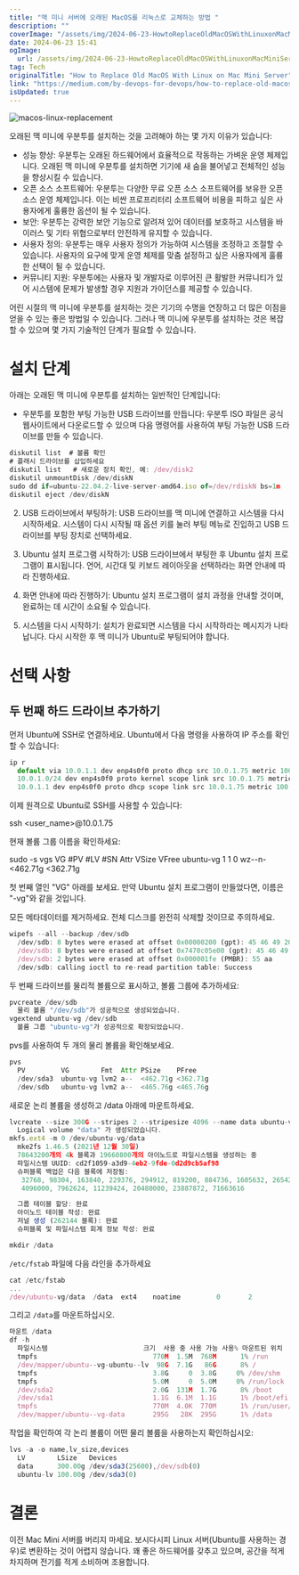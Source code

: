 ```yaml
---
title: "맥 미니 서버에 오래된 MacOS를 리눅스로 교체하는 방법 "
description: ""
coverImage: "/assets/img/2024-06-23-HowtoReplaceOldMacOSWithLinuxonMacMiniServer_0.png"
date: 2024-06-23 15:41
ogImage:
  url: /assets/img/2024-06-23-HowtoReplaceOldMacOSWithLinuxonMacMiniServer_0.png
tag: Tech
originalTitle: "How to Replace Old MacOS With Linux on Mac Mini Server"
link: "https://medium.com/by-devops-for-devops/how-to-replace-old-macos-with-linux-on-mac-mini-server-cc618d1052a8"
isUpdated: true
---
```


![macos-linux-replacement](/assets/img/2024-06-23-HowtoReplaceOldMacOSWithLinuxonMacMiniServer_0.png)

오래된 맥 미니에 우분투를 설치하는 것을 고려해야 하는 몇 가지 이유가 있습니다:

- 성능 향상: 우분투는 오래된 하드웨어에서 효율적으로 작동하는 가벼운 운영 체제입니다. 오래된 맥 미니에 우분투를 설치하면 기기에 새 숨을 불어넣고 전체적인 성능을 향상시킬 수 있습니다.
- 오픈 소스 소프트웨어: 우분투는 다양한 무료 오픈 소스 소프트웨어를 보유한 오픈 소스 운영 체제입니다. 이는 비싼 프로프리터리 소프트웨어 비용을 피하고 싶은 사용자에게 훌륭한 옵션이 될 수 있습니다.
- 보안: 우분투는 강력한 보안 기능으로 알려져 있어 데이터를 보호하고 시스템을 바이러스 및 기타 위협으로부터 안전하게 유지할 수 있습니다.
- 사용자 정의: 우분투는 매우 사용자 정의가 가능하여 시스템을 조정하고 조절할 수 있습니다. 사용자의 요구에 맞게 운영 체제를 맞춤 설정하고 싶은 사용자에게 훌륭한 선택이 될 수 있습니다.
- 커뮤니티 지원: 우분투에는 사용자 및 개발자로 이루어진 큰 활발한 커뮤니티가 있어 시스템에 문제가 발생할 경우 지원과 가이던스를 제공할 수 있습니다.

어린 시절의 맥 미니에 우분투를 설치하는 것은 기기의 수명을 연장하고 더 많은 이점을 얻을 수 있는 좋은 방법일 수 있습니다. 그러나 맥 미니에 우분투를 설치하는 것은 복잡할 수 있으며 몇 가지 기술적인 단계가 필요할 수 있습니다.

<!-- cozy-coder - 수평 -->

<ins class="adsbygoogle"
     style="display:block"
     data-ad-client="ca-pub-4877378276818686"
     data-ad-slot="1107185301"
     data-ad-format="auto"
     data-full-width-responsive="true"></ins>

<script>
     (adsbygoogle = window.adsbygoogle || []).push({});
</script>

# 설치 단계

아래는 오래된 맥 미니에 우분투를 설치하는 일반적인 단계입니다:

- 우분투를 포함한 부팅 가능한 USB 드라이브를 만듭니다: 우분투 ISO 파일은 공식 웹사이트에서 다운로드할 수 있으며 다음 명령어를 사용하여 부팅 가능한 USB 드라이브를 만들 수 있습니다.

```js
diskutil list  # 볼륨 확인
# 플래시 드라이브를 삽입하세요
diskutil list   # 새로운 장치 확인, 예: /dev/disk2
diskutil unmountDisk /dev/diskN
sudo dd if=ubuntu-22.04.2-live-server-amd64.iso of=/dev/rdiskN bs=1m
diskutil eject /dev/diskN
```

<!-- cozy-coder - 수평 -->

<ins class="adsbygoogle"
     style="display:block"
     data-ad-client="ca-pub-4877378276818686"
     data-ad-slot="1107185301"
     data-ad-format="auto"
     data-full-width-responsive="true"></ins>

<script>
     (adsbygoogle = window.adsbygoogle || []).push({});
</script>

2. USB 드라이브에서 부팅하기: USB 드라이브를 맥 미니에 연결하고 시스템을 다시 시작하세요. 시스템이 다시 시작될 때 옵션 키를 눌러 부팅 메뉴로 진입하고 USB 드라이브를 부팅 장치로 선택하세요.

3. Ubuntu 설치 프로그램 시작하기: USB 드라이브에서 부팅한 후 Ubuntu 설치 프로그램이 표시됩니다. 언어, 시간대 및 키보드 레이아웃을 선택하라는 화면 안내에 따라 진행하세요.

4. 화면 안내에 따라 진행하기: Ubuntu 설치 프로그램이 설치 과정을 안내할 것이며, 완료하는 데 시간이 소요될 수 있습니다.

5. 시스템을 다시 시작하기: 설치가 완료되면 시스템을 다시 시작하라는 메시지가 나타납니다. 다시 시작한 후 맥 미니가 Ubuntu로 부팅되어야 합니다.

<!-- cozy-coder - 수평 -->

<ins class="adsbygoogle"
     style="display:block"
     data-ad-client="ca-pub-4877378276818686"
     data-ad-slot="1107185301"
     data-ad-format="auto"
     data-full-width-responsive="true"></ins>

<script>
     (adsbygoogle = window.adsbygoogle || []).push({});
</script>

# 선택 사항

## 두 번째 하드 드라이브 추가하기

먼저 Ubuntu에 SSH로 연결하세요. Ubuntu에서 다음 명령을 사용하여 IP 주소를 확인할 수 있습니다:

```js
ip r
  default via 10.0.1.1 dev enp4s0f0 proto dhcp src 10.0.1.75 metric 100
  10.0.1.0/24 dev enp4s0f0 proto kernel scope link src 10.0.1.75 metric 100
  10.0.1.1 dev enp4s0f0 proto dhcp scope link src 10.0.1.75 metric 100
```

<!-- cozy-coder - 수평 -->

<ins class="adsbygoogle"
     style="display:block"
     data-ad-client="ca-pub-4877378276818686"
     data-ad-slot="1107185301"
     data-ad-format="auto"
     data-full-width-responsive="true"></ins>

<script>
     (adsbygoogle = window.adsbygoogle || []).push({});
</script>

이제 원격으로 Ubuntu로 SSH를 사용할 수 있습니다:

ssh <user_name>@10.0.1.75

현재 볼륨 그룹 이름을 확인하세요:

sudo -s
vgs
VG #PV #LV #SN Attr VSize VFree
ubuntu-vg 1 1 0 wz--n- <462.71g <362.71g

<!-- cozy-coder - 수평 -->

<ins class="adsbygoogle"
     style="display:block"
     data-ad-client="ca-pub-4877378276818686"
     data-ad-slot="1107185301"
     data-ad-format="auto"
     data-full-width-responsive="true"></ins>

<script>
     (adsbygoogle = window.adsbygoogle || []).push({});
</script>

첫 번째 열인 "VG" 아래를 보세요. 만약 Ubuntu 설치 프로그램이 만들었다면, 이름은 "-vg"와 같을 것입니다.

모든 메타데이터를 제거하세요. 전체 디스크를 완전히 삭제할 것이므로 주의하세요.

```js
wipefs --all --backup /dev/sdb
  /dev/sdb: 8 bytes were erased at offset 0x00000200 (gpt): 45 46 49 20 50 41 52 54
  /dev/sdb: 8 bytes were erased at offset 0x7470c05e00 (gpt): 45 46 49 20 50 41 52 54
  /dev/sdb: 2 bytes were erased at offset 0x000001fe (PMBR): 55 aa
  /dev/sdb: calling ioctl to re-read partition table: Success
```

두 번째 드라이브를 물리적 볼륨으로 표시하고, 볼륨 그룹에 추가하세요:

<!-- cozy-coder - 수평 -->

<ins class="adsbygoogle"
     style="display:block"
     data-ad-client="ca-pub-4877378276818686"
     data-ad-slot="1107185301"
     data-ad-format="auto"
     data-full-width-responsive="true"></ins>

<script>
     (adsbygoogle = window.adsbygoogle || []).push({});
</script>

```js
pvcreate /dev/sdb
  물리 볼륨 "/dev/sdb"가 성공적으로 생성되었습니다.
vgextend ubuntu-vg /dev/sdb
  볼륨 그룹 "ubuntu-vg"가 성공적으로 확장되었습니다.
```

pvs를 사용하여 두 개의 물리 볼륨을 확인해보세요.

```js
pvs
  PV         VG        Fmt  Attr PSize    PFree
  /dev/sda3  ubuntu-vg lvm2 a--  <462.71g <362.71g
  /dev/sdb   ubuntu-vg lvm2 a--  <465.76g <465.76g
```

새로운 논리 볼륨을 생성하고 /data 아래에 마운트하세요.

<!-- cozy-coder - 수평 -->

<ins class="adsbygoogle"
     style="display:block"
     data-ad-client="ca-pub-4877378276818686"
     data-ad-slot="1107185301"
     data-ad-format="auto"
     data-full-width-responsive="true"></ins>

<script>
     (adsbygoogle = window.adsbygoogle || []).push({});
</script>

```js
lvcreate --size 300G --stripes 2 --stripesize 4096 --name data ubuntu-vg
  Logical volume "data" 가 생성되었습니다.
mkfs.ext4 -m 0 /dev/ubuntu-vg/data
  mke2fs 1.46.5 (2021년 12월 30일)
  78643200개의 4k 블록과 19660800개의 아이노드로 파일시스템을 생성하는 중
  파일시스템 UUID: cd2f1059-a3d9-4eb2-9fde-0d2d9cb5af98
  슈퍼블록 백업은 다음 블록에 저장됨:
   32768, 98304, 163840, 229376, 294912, 819200, 884736, 1605632, 2654208,
   4096000, 7962624, 11239424, 20480000, 23887872, 71663616

  그룹 테이블 할당: 완료
  아이노드 테이블 작성: 완료
  저널 생성 (262144 블록): 완료
  슈퍼블록 및 파일시스템 회계 정보 작성: 완료

mkdir /data
```

`/etc/fstab` 파일에 다음 라인을 추가하세요

```js
cat /etc/fstab
...
/dev/ubuntu-vg/data  /data  ext4    noatime         0       2
```

그리고 `/data`를 마운트하십시오.

<!-- cozy-coder - 수평 -->

<ins class="adsbygoogle"
     style="display:block"
     data-ad-client="ca-pub-4877378276818686"
     data-ad-slot="1107185301"
     data-ad-format="auto"
     data-full-width-responsive="true"></ins>

<script>
     (adsbygoogle = window.adsbygoogle || []).push({});
</script>

```js
마운트 /data
df -h
  파일시스템                        크기  사용 중 사용 가능 사용% 마운트된 위치
  tmpfs                             770M  1.5M  768M      1% /run
  /dev/mapper/ubuntu--vg-ubuntu--lv  98G  7.1G   86G      8% /
  tmpfs                             3.8G     0  3.8G     0% /dev/shm
  tmpfs                             5.0M     0  5.0M     0% /run/lock
  /dev/sda2                         2.0G  131M  1.7G      8% /boot
  /dev/sda1                         1.1G  6.1M  1.1G      1% /boot/efi
  tmpfs                             770M  4.0K  770M      1% /run/user/1000
  /dev/mapper/ubuntu--vg-data       295G   28K  295G      1% /data
```

작업을 확인하여 각 논리 볼륨이 어떤 물리 볼륨을 사용하는지 확인하십시오:

```js
lvs -a -o name,lv_size,devices
  LV        LSize   Devices
  data      300.00g /dev/sda3(25600),/dev/sdb(0)
  ubuntu-lv 100.00g /dev/sda3(0)
```

# 결론

<!-- cozy-coder - 수평 -->

<ins class="adsbygoogle"
     style="display:block"
     data-ad-client="ca-pub-4877378276818686"
     data-ad-slot="1107185301"
     data-ad-format="auto"
     data-full-width-responsive="true"></ins>

<script>
     (adsbygoogle = window.adsbygoogle || []).push({});
</script>

이전 Mac Mini 서버를 버리지 마세요. 보시다시피 Linux 서버(Ubuntu를 사용하는 경우)로 변환하는 것이 어렵지 않습니다. 꽤 좋은 하드웨어를 갖추고 있으며, 공간을 적게 차지하며 전기를 적게 소비하며 조용합니다.
